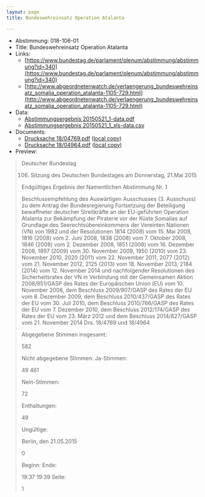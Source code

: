 ```yaml
---
layout: page
title: Bundeswehreinsatz Operation Atalanta

---
```


* Abstimmung: 018-106-01
* Title: Bundeswehreinsatz Operation Atalanta
* Links: 
    * [https://www.bundestag.de/parlament/plenum/abstimmung/abstimmung?id=340](https://www.bundestag.de/parlament/plenum/abstimmung/abstimmung?id=340)
    * [http://www.abgeordnetenwatch.de/verlaengerung_bundeswehreinsatz_somalia_operation_atalanta-1105-729.html](http://www.abgeordnetenwatch.de/verlaengerung_bundeswehreinsatz_somalia_operation_atalanta-1105-729.html)
* Data: 
    * [Abstimmungsergebnis 20150521_1-data.pdf](/res/abstimmungsliste/20150521_1-data.pdf)
    * [Abstimmungsergebnis 20150521_1_xls-data.csv](/res/abstimmungsliste/analyses/20150521_1_xls-data.csv)
* Documents: 
    * [Drucksache 18/04769.pdf](http://dip21.bundestag.de/dip21/btd/18/047/1804769.pdf) ([local copy](/res/abstimmungsdaten/018-106-01/1804769.pdf))
    * [Drucksache 18/04964.pdf](http://dip21.bundestag.de/dip21/btd/18/049/1804964.pdf) ([local copy](/res/abstimmungsdaten/018-106-01/1804964.pdf))
* Preview: 
> Deutscher Bundestag
> 
> 106. Sitzung des Deutschen Bundestages
> am Donnerstag, 21.Mai 2015
> 
> Endgültiges Ergebnis der Namentlichen Abstimmung Nr. 1
> 
> Beschlussempfehlung des Auswärtigen Ausschusses (3. Ausschuss) zu dem Antrag der
> Bundesregierung
> Fortsetzung der Beteiligung bewaffneter deutscher Streitkräfte an der EU-geführten
> Operation Atalanta zur Bekämpfung der Piraterie vor der Küste Somalias auf Grundlage des
> Seerechtsübereinkommens der Vereinten Nationen (VN) von 1982 und der Resolutionen
> 1814 (2008) vom 15. Mai 2008, 1816 (2008) vom 2. Juni 2008, 1838 (2008) vom 7. Oktober
> 2008, 1846 (2008) vom 2. Dezember 2008, 1851 (2008) vom 16. Dezember 2008, 1897 (2009)
> vom 30. November 2009, 1950 (2010) vom 23. November 2010, 2020 (2011) vom 22.
> November 2011, 2077 (2012) vom 21. November 2012, 2125 (2013) vom 18. November
> 2013, 2184 (2014) vom 12. November 2014 und nachfolgender Resolutionen des
> Sicherheitsrates der VN in Verbindung mit der Gemeinsamen Aktion 2008/851/GASP des
> Rates der Europäischen Union (EU) vom 10. November 2008, dem Beschluss
> 2009/907/GASP des Rates der EU vom 8. Dezember 2009, dem Beschluss 2010/437/GASP
> des Rates der EU vom 30. Juli 2010, dem Beschluss 2010/766/GASP des Rates der EU vom
> 7. Dezember 2010, dem Beschluss 2012/174/GASP des Rates der EU vom 23. März 2012
> und dem Beschluss 2014/827/GASP vom 21. November 2014
> Drs. 18/4769 und 18/4964
> 
> Abgegebene Stimmen insgesamt:
> 
> 582
> 
> Nicht abgegebene Stimmen:
> Ja-Stimmen:
> 
> 49
> 461
> 
> Nein-Stimmen:
> 
> 72
> 
> Enthaltungen:
> 
> 49
> 
> Ungültige:
> 
> Berlin, den 21.05.2015
> 
> 0
> 
> Beginn:
> Ende:
> 
> 19:37
> 19:39
> Seite:
> 
> 1
> 
> 
